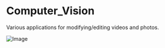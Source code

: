 # Computer_Vision
Various applications for modifying/editing videos and photos.

![Image](https://github.com/user-attachments/assets/92daf882-03ba-4da2-8f45-ffb86304915e)

